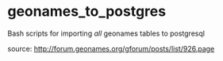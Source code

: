 geonames_to_postgres
====================

Bash scripts for importing *all* geonames tables to postgresql  



source:
http://forum.geonames.org/gforum/posts/list/926.page
